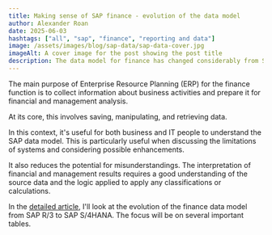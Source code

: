 ```yaml
---
title: Making sense of SAP finance - evolution of the data model
author: Alexander Roan
date: 2025-06-03
hashtags: ["all", "sap", "finance", "reporting and data"]
image: /assets/images/blog/sap-data/sap-data-cover.jpg
imageAlt: A cover image for the post showing the post title
description: The data model for finance has changed considerably from SAP R/3 to S/4HANA. These changes have provided some simplification while also making it easier to access data. Understanding the basics of the model can be useful. This article walks through the data model with a real life example.
---
```


The main purpose of Enterprise Resource Planning (ERP) for the finance function is to collect information about business activities and prepare it for financial and management analysis.

At its core, this involves saving, manipulating, and retrieving data.

In this context, it's useful for both business and IT people to understand the SAP data model. This is particularly useful when discussing the limitations of systems and considering possible enhancements.

It also reduces the potential for misunderstandings. The interpretation of financial and management results requires a good understanding of the source data and the logic applied to apply any classifications or calculations.

In the [detailed article](/projects/sap-finance-data-model/), I'll look at the evolution of the finance data model from SAP R/3 to SAP S/4HANA. The focus will be on several important tables.
